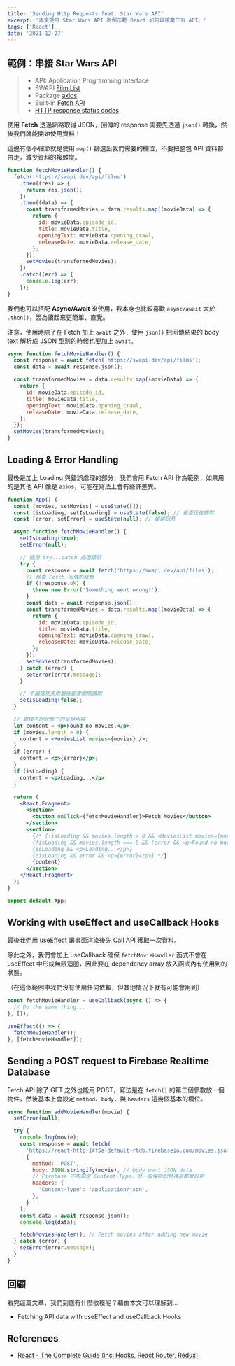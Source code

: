 ```yaml
---
title: 'Sending Http Requests feat. Star Wars API'
excerpt: '本文使用 Star Wars API 為例示範 React 如何串接第三方 API。'
tags: ['React']
date: '2021-12-27'
---
```


## 範例：串接 Star Wars API

> - API: Application Programming Interface
> - SWAPI [Film List](https://swapi.dev/api/films)
> - Package [axios](https://github.com/axios/axios)
> - Built-in [Fetch API](https://developer.mozilla.org/zh-TW/docs/Web/API/Fetch_API/Using_Fetch)
> - [HTTP response status codes](https://developer.mozilla.org/en-US/docs/Web/HTTP/Status)

使用 **Fetch** 透過網路取得 JSON，回傳的 response 需要先透過 `json()` 轉換，然後我們就能開始使用資料！

這邊有個小細節就是使用 `map()` 篩選出我們需要的欄位，不要把整包 API 資料都帶走，減少資料的複雜度。

```jsx
function fetchMovieHandler() {
  fetch('https://swapi.dev/api/films')
    .then((res) => {
      return res.json();
    })
    .then((data) => {
      const transformedMovies = data.results.map((movieData) => {
        return {
          id: movieData.episode_id,
          title: movieData.title,
          openingText: movieData.opening_crawl,
          releaseDate: movieData.release_date,
        };
      });
      setMovies(transformedMovies);
    })
    .catch((err) => {
      console.log(err);
    });
}
```

我們也可以搭配 **Async/Await** 來使用，我本身也比較喜歡 `async/await` 大於 `.then()`，因為讀起來更簡單、直覺。

注意，使用時除了在 Fetch 加上 `await` 之外，使用 `json()` 把回傳結果的 body text 解析成 JSON 型別的時候也要加上 `await`。

```jsx
async function fetchMovieHandler() {
  const response = await fetch('https://swapi.dev/api/films');
  const data = await response.json();

  const transformedMovies = data.results.map((movieData) => {
    return {
      id: movieData.episode_id,
      title: movieData.title,
      openingText: movieData.opening_crawl,
      releaseDate: movieData.release_date,
    };
  });
  setMovies(transformedMovies);
}
```

## Loading & Error Handling

最後是加上 Loading 與錯誤處理的部分，我們會用 Fetch API 作為範例，如果用的是其他 API 像是 axios，可能在寫法上會有些許差異。

```jsx
function App() {
  const [movies, setMovies] = useState([]);
  const [isLoading, setIsLoading] = useState(false); // 是否正在讀取
  const [error, setError] = useState(null); // 錯誤訊息

  async function fetchMovieHandler() {
    setIsLoading(true);
    setError(null);

    // 使用 try...catch 處理錯誤
    try {
      const response = await fetch('https://swapi.dev/api/films');
      // 檢查 Fetch 回傳的狀態
      if (!response.ok) {
        throw new Error('Something went wrong!');
      }
      const data = await response.json();
      const transformedMovies = data.results.map((movieData) => {
        return {
          id: movieData.episode_id,
          title: movieData.title,
          openingText: movieData.opening_crawl,
          releaseDate: movieData.release_date,
        };
      });
      setMovies(transformedMovies);
    } catch (error) {
      setError(error.message);
    }

    // 不論成功失敗最後都會關閉讀取
    setIsLoading(false);
  }

  // 處理不同狀態下的呈現內容
  let content = <p>Found no movies.</p>;
  if (movies.length > 0) {
    content = <MoviesList movies={movies} />;
  }
  if (error) {
    content = <p>{error}</p>;
  }
  if (isLoading) {
    content = <p>Loading...</p>;
  }

  return (
    <React.Fragment>
      <section>
        <button onClick={fetchMovieHandler}>Fetch Movies</button>
      </section>
      <section>
        {/* {!isLoading && movies.length > 0 && <MoviesList movies={movies} />}
        {!isLoading && movies.length === 0 && !error && <p>Found no movies.</p>}
        {isLoading && <p>Loading...</p>}
        {!isLoading && error && <p>{error}</p>} */}
        {content}
      </section>
    </React.Fragment>
  );
}

export default App;
```

## Working with useEffect and useCallback Hooks

最後我們用 useEffect 讓畫面渲染後先 Call API 獲取一次資料。

除此之外，我們會加上 useCallback 確保 `fetchMovieHandler` 函式不會在 useEffect 中形成無限迴圈，因此要在 dependency array 放入函式內有使用到的狀態。

（在這個範例中我們沒有使用任何依賴，但其他情況下就有可能會用到）

```jsx
const fetchMovieHandler = useCallback(async () => {
  // Do the same thing...
}, []);

useEffect(() => {
  fetchMovieHandler();
}, [fetchMovieHandler]);
```

## Sending a POST request to Firebase Realtime Database

Fetch API 除了 GET 之外也能用 POST，寫法是在 `fetch()` 的第二個參數放一個物件，然後基本上會設定 `method`、`body`，與 `headers` 這幾個基本的欄位。

```jsx
async function addMovieHandler(movie) {
  setError(null);

  try {
    console.log(movie);
    const response = await fetch(
      'https://react-http-14f5a-default-rtdb.firebaseio.com/movies.json',
      {
        method: 'POST',
        body: JSON.stringify(movie), // body want JSON data
        // Firebase 不用設定 Content-Type，但一般保險起見還是都會設定
        headers: {
          'Content-Type': 'application/json',
        },
      }
    );
    const data = await response.json();
    console.log(data);

    fetchMoviesHandler(); // Fetch movies after adding new movie
  } catch (error) {
    setError(error.message);
  }
}
```

## 回顧

看完這篇文章，我們到底有什麼收穫呢？藉由本文可以理解到…

- Fetching API data with useEffect and useCallback Hooks

## References

- [React - The Complete Guide (incl Hooks, React Router, Redux)](https://www.udemy.com/course/react-the-complete-guide-incl-redux/)
